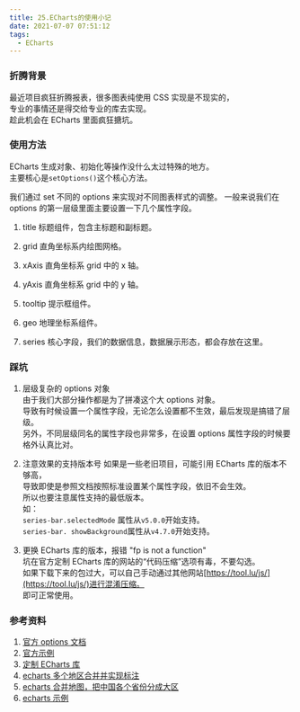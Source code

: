 ```yaml
---
title: 25.ECharts的使用小记
date: 2021-07-07 07:51:12
tags:
  - ECharts
---
```


### 折腾背景

最近项目疯狂折腾报表，很多图表纯使用 CSS 实现是不现实的，  
专业的事情还是得交给专业的库去实现。  
趁此机会在 ECharts 里面疯狂搪坑。

<!-- more -->

### 使用方法

ECharts 生成对象、初始化等操作没什么太过特殊的地方。  
主要核心是`setOptions()`这个核心方法。

我们通过 set 不同的 options 来实现对不同图表样式的调整。
一般来说我们在 options 的第一层级里面主要设置一下几个属性字段。

1. title
   标题组件，包含主标题和副标题。

2. grid
   直角坐标系内绘图网格。

3. xAxis
   直角坐标系 grid 中的 x 轴。

4. yAxis
   直角坐标系 grid 中的 y 轴。

5. tooltip
   提示框组件。

6. geo
   地理坐标系组件。

7. series
   核心字段，我们的数据信息，数据展示形态，都会存放在这里。

### 踩坑

1. 层级复杂的 options 对象  
   由于我们大部分操作都是为了拼凑这个大 options 对象。  
   导致有时候设置一个属性字段，无论怎么设置都不生效，最后发现是搞错了层级。  
   另外，不同层级同名的属性字段也非常多，在设置 options 属性字段的时候要格外认真比对。

2. 注意效果的支持版本号
   如果是一些老旧项目，可能引用 ECharts 库的版本不够高，  
   导致即使是参照文档按照标准设置某个属性字段，依旧不会生效。  
   所以也要注意属性支持的最低版本。  
   如：  
   `series-bar.selectedMode` 属性从`v5.0.0`开始支持。  
   `series-bar. showBackground`属性从`v4.7.0`开始支持。

3. 更换 ECharts 库的版本，报错 "fp is not a function"  
   坑在官方定制 ECharts 库的网站的“代码压缩”选项有毒，不要勾选。  
   如果下载下来的包过大，可以自己手动通过其他网站[https://tool.lu/js/](https://tool.lu/js/)进行混淆压缩。  
   即可正常使用。

### 参考资料

1. [官方 options 文档](https://echarts.apache.org/zh/option.html)
2. [官方示例](https://echarts.apache.org/examples/zh/index.html)
3. [定制 ECharts 库](https://echarts.apache.org/zh/builder.html)
4. [echarts 多个地区合并并实现标注](https://blog.csdn.net/liuy_1314/article/details/108866987)
5. [echarts 合并地图，把中国各个省份分成大区](https://blog.csdn.net/weixin_33743661/article/details/93469931)
6. [echarts 示例](https://www.makeapie.com/explore.html)
